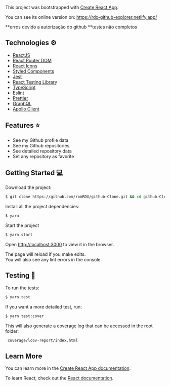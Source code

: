 This project was bootstrapped with [Create React App](https://github.com/facebook/create-react-app).

You can see its online version on: https://rdx-github-explorer.netlify.app/


**erros devido a autorização do github
**testes não completos

## Technologies ⚙

- [ReactJS](https://reactjs.org/)
- [React Router DOM](https://reacttraining.com/react-router/)
- [React Icons](https://react-icons.github.io/react-icons/)
- [Styled Components](https://styled-components.com/)
- [Jest](https://jestjs.io/)
- [React Testing Library](https://testing-library.com/docs/react-testing-library/intro)
- [TypeScript](https://www.typescriptlang.org/)
- [Eslint](https://eslint.org/)
- [Prettier](https://prettier.io/)
- [GraphQL](https://graphql.org/)
- [Apollo Client](https://www.apollographql.com/)

## Features ⭐

- See my Github profile data
- See my Github repositories
- See detailed repository data 
- Set any repository as favorite

## Getting Started 💻

Download the project:

```bash
$ git clone https://github.com/romRDX/github-Clone.git && cd github-Clone
```

Install all the project dependencies:

```bash
$ yarn
```
Start the project

```bash
$ yarn start
```

Open [http://localhost:3000](http://localhost:3000) to view it in the browser.

The page will reload if you make edits.<br />
You will also see any lint errors in the console.

## Testing 📏

To run the tests:

```bash
$ yarn test
```
If you want a more detailed test, run:

```bash
$ yarn test:cover
```
This will also generate a coverage log that can be accessed in the root folder:

```bash
 coverage/lcov-report/index.html
```

## Learn More

You can learn more in the [Create React App documentation](https://facebook.github.io/create-react-app/docs/getting-started).

To learn React, check out the [React documentation](https://reactjs.org/).
